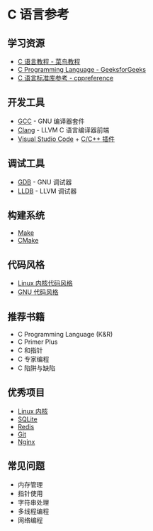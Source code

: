 # C 语言参考

## 学习资源
- [C 语言教程 - 菜鸟教程](https://www.runoob.com/cprogramming/c-tutorial.html)
- [C Programming Language - GeeksforGeeks](https://www.geeksforgeeks.org/c-programming-language/)
- [C 语言标准库参考 - cppreference](https://zh.cppreference.com/w/c)

## 开发工具
- [GCC](gcc) - GNU 编译器套件
- [Clang](https://clang.llvm.org/) - LLVM C 语言编译器前端
- [Visual Studio Code](https://code.visualstudio.com/) + [C/C++ 插件](https://marketplace.visualstudio.com/items?itemName=ms-vscode.cpptools)

## 调试工具
- [GDB](gdb) - GNU 调试器
- [LLDB](https://lldb.llvm.org/) - LLVM 调试器

## 构建系统
- [Make](makefile)
- [CMake](cmake)

## 代码风格
- [Linux 内核代码风格](https://www.kernel.org/doc/html/v4.10/process/coding-style.html)
- [GNU 代码风格](https://www.gnu.org/prep/standards/standards.html#Writing-C)

## 推荐书籍
- C Programming Language (K&R)
- C Primer Plus
- C 和指针
- C 专家编程
- C 陷阱与缺陷

## 优秀项目
- [Linux 内核](https://github.com/torvalds/linux)
- [SQLite](https://www.sqlite.org/)
- [Redis](https://redis.io/)
- [Git](https://git-scm.com/)
- [Nginx](https://nginx.org/)

## 常见问题
- 内存管理
- 指针使用
- 字符串处理
- 多线程编程
- 网络编程